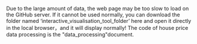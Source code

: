 Due to the large amount of data, the web page may be too slow to load on the GitHub server. If it cannot be used normally, you can download the folder named ‘interactive_visualisation_tool_folder’ here and open it directly in the local browser，and it will display normally!
The code of house price data processing is the "data_processing"document. 
